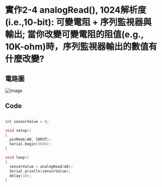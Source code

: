 # 實作2-4 analogRead(), 1024解析度 (i.e.,10-bit): 可變電阻 + 序列監視器與輸出; 當你改變可變電阻的阻值(e.g., 10K-ohm)時，序列監視器輸出的數值有什麼改變?

## 電路圖
![image](https://user-images.githubusercontent.com/89329117/132971529-99e54c5a-5054-47ae-bda5-ba887866cf43.png)

## Code
````c 

int sensorValue = 0;

void setup()
{
  pinMode(A0, INPUT);
  Serial.begin(9600);
}

void loop()
{
  sensorValue = analogRead(A0);
  Serial.println(sensorValue);
  delay(10); 
}

````
